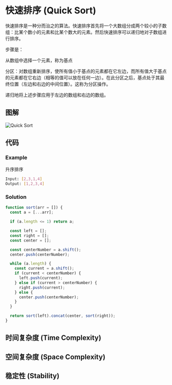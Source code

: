 # 快速排序 (Quick Sort)

快速排序是一种分而治之的算法。快速排序首先将一个大数组分成两个较小的子数组：比某个数小的元素和比某个数大的元素。然后快速排序可以递归地对子数组进行排序。

步骤是：

从数组中选择一个元素，称为基点

分区：对数组重新排序，使所有值小于基点的元素都在它左边，而所有值大于基点的元素都在它右边（相等的值可以放在任何一边）。在此分区之后，基点处于其最终位置（左边和右边的中间位置）。这称为分区操作。

递归地将上述步骤应用于左边的数组和右边的数组。

## 图解

![Quick Sort](https://camo.githubusercontent.com/9d156a36ab19a3ae2dfbabc70daaaa074fddfaac233f6d0bfce45b8d07ad5289/68747470733a2f2f75706c6f61642e77696b696d656469612e6f72672f77696b6970656469612f636f6d6d6f6e732f362f36612f536f7274696e675f717569636b736f72745f616e696d2e676966)

## 代码

### Example

升序排序

``` bash
Input: [2,3,1,4]
Output: [1,2,3,4]
```

### Solution

``` js
function sort(arr = []) {
  const a = [...arr];

  if (a.length <= 1) return a;

  const left = [];
  const right = [];
  const center = [];

  const centerNumber = a.shift();
  center.push(centerNumber);

  while (a.length) {
    const current = a.shift();
    if (current < centerNumber) {
      left.push(current);
    } else if (current > centerNumber) {
      right.push(current);
    } else {
      center.push(centerNumber);
    }
  }

  return sort(left).concat(center, sort(right));
}
```

## 时间复杂度 (Time Complexity)

## 空间复杂度 (Space Complexity)

## 稳定性 (Stability)

